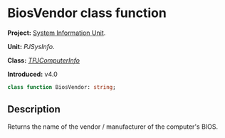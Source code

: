 # BiosVendor class function

**Project:** [System Information Unit](../API.md).

**Unit:** _PJSysInfo_.

**Class:** _[TPJComputerInfo](./TPJComputerInfo.md)_

**Introduced:** v4.0

```pascal
class function BiosVendor: string;
```

## Description

Returns the name of the vendor / manufacturer of the computer's BIOS.

